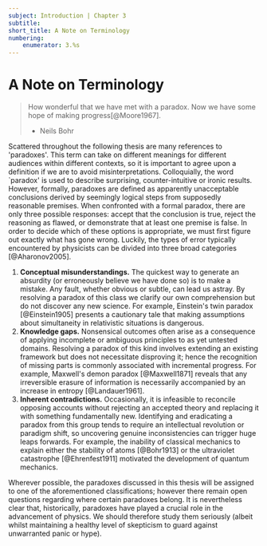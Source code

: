 ```yaml
---
subject: Introduction | Chapter 3
subtitle:
short_title: A Note on Terminology
numbering: 
    enumerator: 3.%s
---
```


# A Note on Terminology

> How wonderful that we have met with a paradox. Now we have some hope of making progress[@Moore1967].
> - Neils Bohr

Scattered throughout the following thesis are many references to 'paradoxes'.  This term can take on different meanings for different audiences within different contexts, so it is important to agree upon a definition if we are to avoid misinterpretations. Colloquially, the word `paradox' is used to describe surprising, counter-intuitive or ironic results. However, formally, paradoxes are defined as apparently unacceptable conclusions derived by seemingly logical steps from supposedly reasonable premises. When confronted with a formal paradox, there are only three possible responses: accept that the conclusion is true, reject the reasoning as flawed, or demonstrate that at least one premise is false. In order to decide which of these options is appropriate, we must first figure out exactly what has gone wrong. Luckily, the types of error typically encountered by physicists can be divided into three broad categories [@Aharonov2005].

1. **Conceptual misunderstandings.** The quickest way to generate an absurdity (or erroneously believe we have done so) is to make a mistake. Any fault, whether obvious or subtle, can lead us astray. By resolving a paradox of this class we clarify our own comprehension but do not discover any new science. For example, Einstein's twin paradox [@Einstein1905] presents a cautionary tale that making assumptions about simultaneity in relativistic situations is dangerous.
2. **Knowledge gaps.** Nonsensical outcomes often arise as a consequence of applying incomplete or ambiguous principles to as yet untested domains. Resolving a paradox of this kind involves extending an existing framework but does not necessitate disproving it; hence the recognition of missing parts is commonly associated with incremental progress. For example, Maxwell's demon paradox [@Maxwell1871] reveals that any irreversible erasure of information is necessarily accompanied by an increase in entropy [@Landauer1961].
3. **Inherent contradictions.** Occasionally, it is infeasible to reconcile opposing accounts without rejecting an accepted theory and replacing it with something fundamentally new. Identifying and eradicating a paradox from this group tends to require an intellectual revolution or paradigm shift, so uncovering genuine inconsistencies can trigger huge leaps forwards. For example, the inability of classical mechanics to explain either the stability of atoms [@Bohr1913] or the ultraviolet catastrophe [@Ehrenfest1911] motivated the development of quantum mechanics.

Wherever possible, the paradoxes discussed in this thesis will be assigned to one of the aforementioned classifications; however there remain open questions regarding where certain paradoxes belong. It is nevertheless clear that, historically, paradoxes have played a crucial role in the advancement of physics. We should therefore study them seriously (albeit whilst maintaining a healthy level of skepticism to guard against unwarranted panic or hype).

